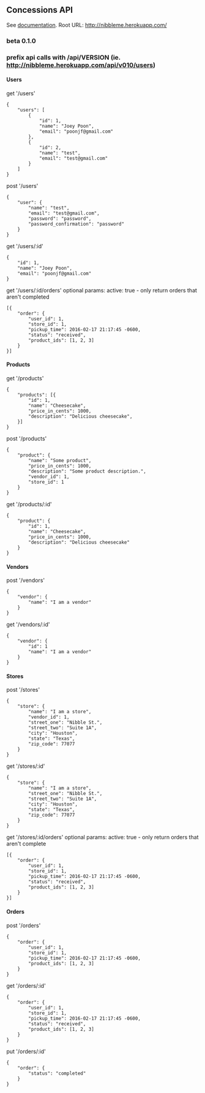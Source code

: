 ## Concessions API
See [documentation](https://github.com/joeypoon/nibbleme_api/wiki).
Root URL: http://nibbleme.herokuapp.com/

### beta 0.1.0
### prefix api calls with /api/VERSION (ie. http://nibbleme.herokuapp.com/api/v010/users)

#### Users
get '/users'

    {
        "users": [
            {
                "id": 1,
                "name": "Joey Poon",
                "email": "poonjf@gmail.com"
            },
            {
                "id": 2,
                "name": "test",
                "email": "test@gmail.com"
            }
        ]
    }

post '/users'

    {
        "user": {
            "name": "test",
            "email": "test@gmail.com",
            "password": "password",
            "password_confirmation": "password"
        }
    }

get '/users/:id'

    {
        "id": 1,
        "name": "Joey Poon",
        "email": "poonjf@gmail.com"
    }

get '/users/:id/orders'
    optional params: active: true - only return orders that aren't completed

    [{
        "order": {
            "user_id": 1,
            "store_id": 1,
            "pickup_time": 2016-02-17 21:17:45 -0600,
            "status": "received",
            "product_ids": [1, 2, 3]
        }
    }]

#### Products
get '/products'

    {
        "products": [{
            "id": 1,
            "name": "Cheesecake",
            "price_in_cents": 1000,
            "description": "Delicious cheesecake",
        }]
    }

post '/products'

    {
        "product": {
            "name": "Some product",
            "price_in_cents": 1000,
            "description": "Some product description.",
            "vendor_id": 1,
            "store_id": 1
        }
    }

get '/products/:id'

    {
        "product": {
            "id": 1,
            "name": "Cheesecake",
            "price_in_cents": 1000,
            "description": "Delicious cheesecake"
        }
    }

#### Vendors
post '/vendors'

    {
        "vendor": {
            "name": "I am a vendor"
        }
    }

get '/vendors/:id'

    {
        "vendor": {
            "id": 1
            "name": "I am a vendor"
        }
    }

#### Stores
post '/stores'

    {
        "store": {
            "name": "I am a store",
            "vendor_id": 1,
            "street_one": "Nibble St.",
            "street_two": "Suite 1A",
            "city": "Houston",
            "state": "Texas",
            "zip_code": 77077
        }
    }

get '/stores/:id'

    {
        "store": {
            "name": "I am a store",
            "street_one": "Nibble St.",
            "street_two": "Suite 1A",
            "city": "Houston",
            "state": "Texas",
            "zip_code": 77077
        }
    }

get '/stores/:id/orders'
    optional params: active: true - only return orders that aren't complete

    [{
        "order": {
            "user_id": 1,
            "store_id": 1,
            "pickup_time": 2016-02-17 21:17:45 -0600,
            "status": "received",
            "product_ids": [1, 2, 3]
        }
    }]

#### Orders
post '/orders'

    {
        "order": {
            "user_id": 1,
            "store_id": 1,
            "pickup_time": 2016-02-17 21:17:45 -0600,
            "product_ids": [1, 2, 3]
        }
    }

get '/orders/:id'

    {
        "order": {
            "user_id": 1,
            "store_id": 1,
            "pickup_time": 2016-02-17 21:17:45 -0600,
            "status": "received",
            "product_ids": [1, 2, 3]
        }
    }

put '/orders/:id'

    {
        "order": {
            "status": "completed"
        }
    }